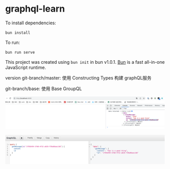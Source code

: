 # graphql-learn

To install dependencies:

```bash
bun install
```

To run:

```bash
bun run serve
```

This project was created using `bun init` in bun v1.0.1. [Bun](https://bun.sh) is a fast all-in-one JavaScript runtime.

version
git-branch/master: 使用 Constructing Types 构建 graphQL服务
    
git-branch/base: 使用 Base GroupQL
    


![img_1.png](img_1.png)

![img.png](img.png)
